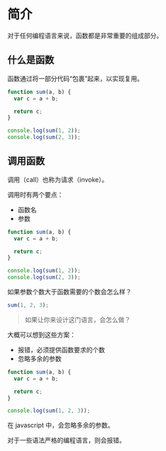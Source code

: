 # 简介

对于任何编程语言来说，函数都是非常重要的组成部分。

## 什么是函数

函数通过将一部分代码“包裹”起来，以实现复用。

<div class="run"></div>

```javascript
function sum(a, b) {
  var c = a + b;

  return c;
}

console.log(sum(1, 2));
console.log(sum(2, 3));
```

## 调用函数

调用（call）也称为请求（invoke）。

调用时有两个要点：

- 函数名
- 参数

<div class="run"></div>

```javascript
function sum(a, b) {
  var c = a + b;

  return c;
}

console.log(sum(1, 2));
console.log(sum(2, 3));
```

如果参数个数大于函数需要的个数会怎么样？

```javascript
sum(1, 2, 3);
```

> 如果让你来设计这门语言，会怎么做？

大概可以想到这些方案：

- 报错，必须提供函数要求的个数
- 忽略多余的参数

<div class="run"></div>

```javascript
function sum(a, b) {
  var c = a + b;

  return c;
}

console.log(sum(1, 2, 3));
```

在 javascript 中，会忽略多余的参数。

对于一些语法严格的编程语言，则会报错。

